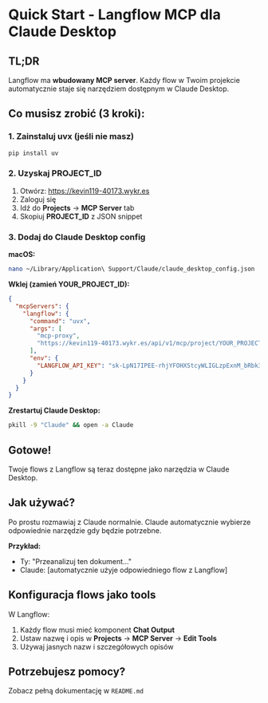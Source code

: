 # Quick Start - Langflow MCP dla Claude Desktop

## TL;DR

Langflow ma **wbudowany MCP server**. Każdy flow w Twoim projekcie automatycznie staje się narzędziem dostępnym w Claude Desktop.

## Co musisz zrobić (3 kroki):

### 1. Zainstaluj uvx (jeśli nie masz)
```bash
pip install uv
```

### 2. Uzyskaj PROJECT_ID

1. Otwórz: https://kevin119-40173.wykr.es
2. Zaloguj się
3. Idź do **Projects** → **MCP Server** tab
4. Skopiuj **PROJECT_ID** z JSON snippet

### 3. Dodaj do Claude Desktop config

**macOS:**
```bash
nano ~/Library/Application\ Support/Claude/claude_desktop_config.json
```

**Wklej (zamień YOUR_PROJECT_ID):**
```json
{
  "mcpServers": {
    "langflow": {
      "command": "uvx",
      "args": [
        "mcp-proxy",
        "https://kevin119-40173.wykr.es/api/v1/mcp/project/YOUR_PROJECT_ID/sse"
      ],
      "env": {
        "LANGFLOW_API_KEY": "sk-LpN17IPEE-rhjYFOHXStcyWLIGLzpExnM_bRbk3EFDs"
      }
    }
  }
}
```

**Zrestartuj Claude Desktop:**
```bash
pkill -9 "Claude" && open -a Claude
```

## Gotowe!

Twoje flows z Langflow są teraz dostępne jako narzędzia w Claude Desktop.

## Jak używać?

Po prostu rozmawiaj z Claude normalnie. Claude automatycznie wybierze odpowiednie narzędzie gdy będzie potrzebne.

**Przykład:**
- Ty: "Przeanalizuj ten dokument..."
- Claude: [automatycznie użyje odpowiedniego flow z Langflow]

## Konfiguracja flows jako tools

W Langflow:
1. Każdy flow musi mieć komponent **Chat Output**
2. Ustaw nazwę i opis w **Projects** → **MCP Server** → **Edit Tools**
3. Używaj jasnych nazw i szczegółowych opisów

## Potrzebujesz pomocy?

Zobacz pełną dokumentację w `README.md`
